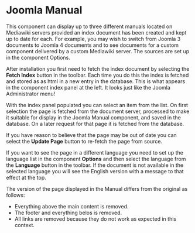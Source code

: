 # Joomla Manual

This component can display up to three different manuals
located on Mediawiki servers provided an index document has 
been created and kept up to date for each. For example, you 
may wish to switch from Joomla 3 documents to Joomla 4 
documents and to see documents for a custom component 
delivered by a custom Mediawiki server. The sources are set 
up in the component Options.

After installation you first need to fetch the index
document by selecting the <strong>Fetch Index</strong> button
in the toolbar. Each time you do this the index is fetched
and stored as as html in a new entry in the database. This is 
what appears in the component index panel at the left. It
looks just like the Joomla Administrator menu!

With the index panel populated you can select an item from
the list. On first selection the page is fetched from the
document server, processed to make it suitable for display
in the Joomla Manual component, and saved in the database.
On a later request for that page it is fetched from the
database.

If you have reason to believe that the page may be out of 
date you can select the <strong>Update Page</strong> button 
to re-fetch the page from source.

If you want to see the page in a different language you
need to set up the language list in the component 
<strong>Options</strong> and then select the language from
the <strong>Language</strong> button in the toolbar. If the
document is not available in the selected language you will
see the English version with a message to that effect at 
the top.

The version of the page displayed in the Manual differs
from the original as follows:

* Everything above the main content is removed.
* The footer and everything belos is removed.
* All links are removed because they do not work as expected
in this context.
